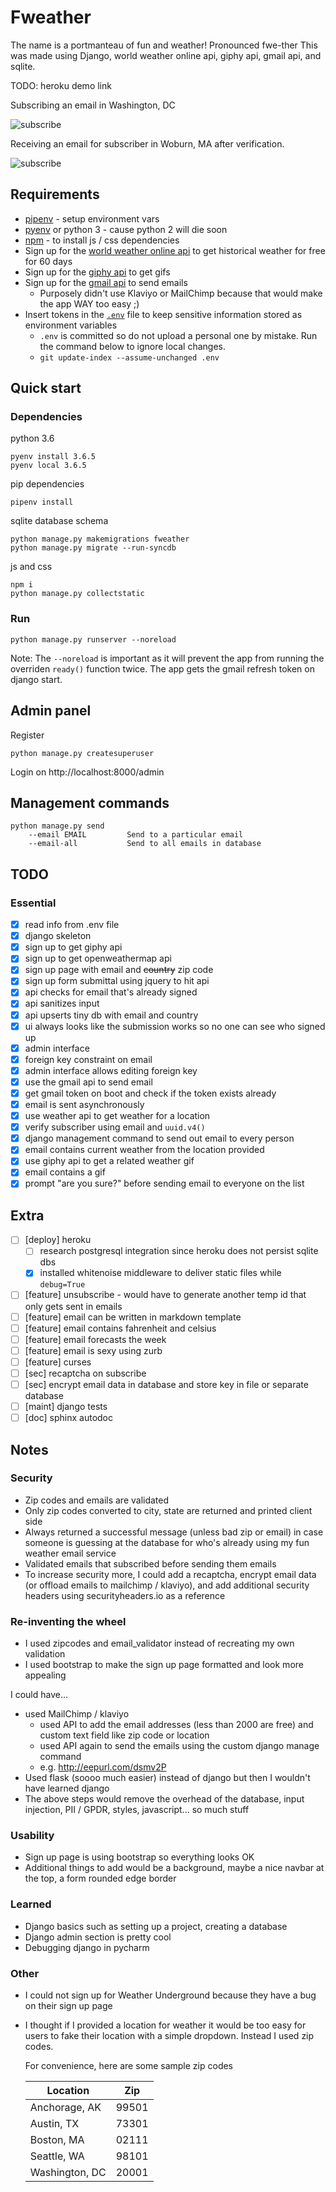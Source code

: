 # Fweather

The name is a portmanteau of fun and weather! Pronounced fwe-ther This was made using Django, world weather online api, giphy api, gmail api, and sqlite.

TODO: heroku demo link

Subscribing an email in Washington, DC

![subscribe](images/subscribe.png)

Receiving an email for subscriber in Woburn, MA after verification.

![subscribe](images/email.png)

## Requirements

* [pipenv](https://docs.pipenv.org) - setup environment vars
* [pyenv](https://github.com/pyenv/pyenv) or python 3 - cause python 2 will die soon
* [npm](https://www.npmjs.com/get-npm) - to install js / css dependencies
* Sign up for the [world weather online api](https://developer.worldweatheronline.com) to get historical weather for free for 60 days
* Sign up for the [giphy api](https://developers.giphy.com) to get gifs
* Sign up for the [gmail api]() to send emails
    * Purposely didn't use Klaviyo or MailChimp because that would make the app WAY too easy ;)
* Insert tokens in the [`.env`](https://medium.com/@thejasonfile/using-dotenv-package-to-create-environment-variables-33da4ac4ea8f) file to keep sensitive information stored as environment variables
    * `.env` is committed so do not upload a personal one by mistake. Run the command below to ignore local changes.
    * `git update-index --assume-unchanged .env`

## Quick start

### Dependencies

python 3.6

    pyenv install 3.6.5
    pyenv local 3.6.5

pip dependencies

    pipenv install

sqlite database schema

    python manage.py makemigrations fweather
    python manage.py migrate --run-syncdb

js and css

    npm i
    python manage.py collectstatic

### Run

    python manage.py runserver --noreload

Note: The `--noreload` is important as it will prevent the app from running the overriden `ready()` function twice. The app gets the gmail refresh token on django start.

## Admin panel

Register

    python manage.py createsuperuser

Login on http://localhost:8000/admin

## Management commands

    python manage.py send
        --email EMAIL         Send to a particular email
        --email-all           Send to all emails in database

## TODO

### Essential

- [x] read info from .env file
- [x] django skeleton
- [x] sign up to get giphy api
- [x] sign up to get openweathermap api
- [x] sign up page with email and ~~country~~ zip code
- [x] sign up form submittal using jquery to hit api
- [x] api checks for email that's already signed
- [x] api sanitizes input
- [x] api upserts tiny db with email and country
- [x] ui always looks like the submission works so no one can see who signed up
- [x] admin interface
- [x] foreign key constraint on email
- [x] admin interface allows editing foreign key
- [x] use the gmail api to send email
- [x] get gmail token on boot and check if the token exists already
- [x] email is sent asynchronously
- [x] use weather api to get weather for a location
- [x] verify subscriber using email and `uuid.v4()`
- [x] django management command to send out email to every person
- [x] email contains current weather from the location provided
- [x] use giphy api to get a related weather gif
- [x] email contains a gif
- [x] prompt "are you sure?" before sending email to everyone on the list

## Extra

- [ ] \[deploy\] heroku
    - [ ] research postgresql integration since heroku does not persist sqlite dbs
    - [x] installed whitenoise middleware to deliver static files while `debug=True`

- [ ] \[feature\] unsubscribe - would have to generate another temp id that only gets sent in emails
- [ ] \[feature\] email can be written in markdown template
- [ ] \[feature\] email contains fahrenheit and celsius
- [ ] \[feature\] email forecasts the week
- [ ] \[feature\] email is sexy using zurb
- [ ] \[feature\] curses
- [ ] \[sec\] recaptcha on subscribe
- [ ] \[sec\] encrypt email data in database and store key in file or separate database
- [ ] \[maint\] django tests
- [ ] \[doc\] sphinx autodoc

## Notes

### Security

- Zip codes and emails are validated
- Only zip codes converted to city, state are returned and printed client side
- Always returned a successful message (unless bad zip or email) in case someone is guessing at the database for who's already using my fun weather email service
- Validated emails that subscribed before sending them emails
- To increase security more, I could add a recaptcha, encrypt email data (or offload emails to mailchimp / klaviyo), and add additional security headers using securityheaders.io as a reference

### Re-inventing the wheel

- I used zipcodes and email_validator instead of recreating my own validation
- I used bootstrap to make the sign up page formatted and look more appealing

I could have...

- used MailChimp / klaviyo
    - used API to add the email addresses (less than 2000 are free) and custom text field like zip code or location
    - used API again to send the emails using the custom django manage command
    - e.g. http://eepurl.com/dsmv2P
- Used flask (soooo much easier) instead of django but then I wouldn't have learned django
- The above steps would remove the overhead of the database, input injection, PII / GPDR, styles, javascript... so much stuff

### Usability

- Sign up page is using bootstrap so everything looks OK
- Additional things to add would be a background, maybe a nice navbar at the top, a form rounded edge border

### Learned

- Django basics such as setting up a project, creating a database
- Django admin section is pretty cool
- Debugging django in pycharm

### Other

- I could not sign up for Weather Underground because they have a bug on their sign up page
- I thought if I provided a location for weather it would be too easy for users to fake their location with a simple dropdown. Instead I used zip codes.

    For convenience, here are some sample zip codes

    | Location | Zip |
    |---|---|
    | Anchorage, AK  | 99501  |
    | Austin, TX  | 73301  |
    | Boston, MA  | 02111  |
    | Seattle, WA  | 98101  |
    | Washington, DC  | 20001  |
